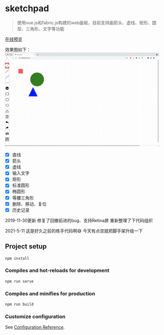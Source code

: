 # sketchpad

>使用vue.js和fabric.js构建的web画板，目前支持画箭头、虚线、矩形、圆型、三角形、文字等功能

[在线预览](https://blog.hjplay.cn/vue-sketchpad/)

效果图如下：
!["效果图"](src/assets/img.png)


- [x] 直线
- [x] 箭头
- [x] 虚线
- [x] 输入文字
- [x] 矩形
- [x] 标准圆形
- [x] 椭圆形
- [x] 等腰三角形
- [x] 删除、移动、复位
- [x]  历史记录

2019-11-30更新 修复了回撤前进的bug、支持Retina屏 重新整理了下代码组织

2021-5-11  这是好久之前的练手代码啊😅 今天有点空就把脚手架升级一下

## Project setup
```
npm install
```

### Compiles and hot-reloads for development
```
npm run serve
```

### Compiles and minifies for production
```
npm run build
```

### Customize configuration
See [Configuration Reference](https://cli.vuejs.org/config/).
